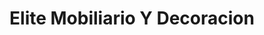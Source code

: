 ---
title: "Elite Mobiliario Y Decoracion"
url: /torrent/elite-mobiliario-y-decoracion/
shop: muebles
---